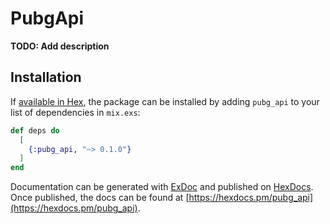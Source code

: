 # PubgApi

**TODO: Add description**

## Installation

If [available in Hex](https://hex.pm/docs/publish), the package can be installed
by adding `pubg_api` to your list of dependencies in `mix.exs`:

```elixir
def deps do
  [
    {:pubg_api, "~> 0.1.0"}
  ]
end
```

Documentation can be generated with [ExDoc](https://github.com/elixir-lang/ex_doc)
and published on [HexDocs](https://hexdocs.pm). Once published, the docs can
be found at [https://hexdocs.pm/pubg_api](https://hexdocs.pm/pubg_api).


